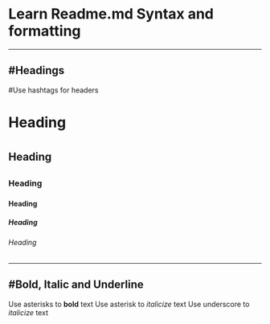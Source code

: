 # Learn Readme.md Syntax and formatting

---------
#Headings
---------

#Use hashtags for headers
# Heading <h1>
## Heading <h2>
### Heading <h3>
#### Heading <h4>
##### Heading <h5>
###### Heading <h6>

---------------------------
#Bold, Italic and Underline
---------------------------

Use asterisks to **bold** text
Use asterisk to *italicize* text
Use underscore to _italicize_ text
